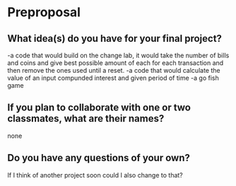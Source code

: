# Preproposal

## What idea(s) do you have for your final project?
-a code that would build on the change lab, it would take the number of bills and coins and give best possible amount of each for each transaction and then remove the ones used until a reset.
-a code that would calculate the value of an input compunded interest and given period of time
-a go fish game

## If you plan to collaborate with one or two classmates, what are their names?

none

## Do you have any questions of your own?

If I think of another project soon could I also change to that?
